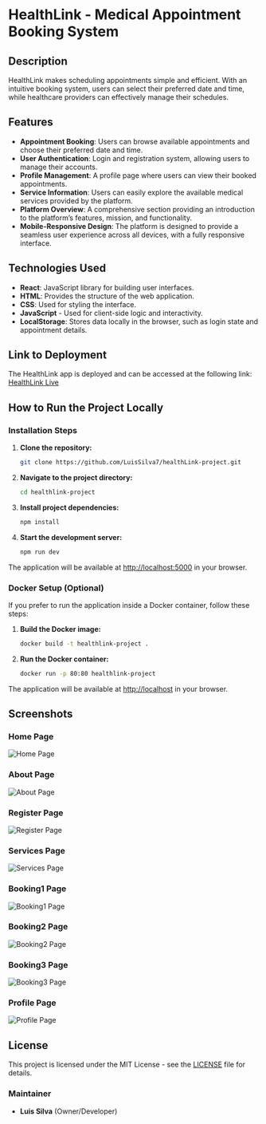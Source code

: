 # HealthLink - Medical Appointment Booking System

## Description

HealthLink makes scheduling appointments simple and efficient. With an intuitive booking system, users can select their preferred date and time, while healthcare providers can effectively manage their schedules.

## Features

- **Appointment Booking**: Users can browse available appointments and choose their preferred date and time.
- **User Authentication**: Login and registration system, allowing users to manage their accounts.
- **Profile Management**: A profile page where users can view their booked appointments.
- **Service Information**: Users can easily explore the available medical services provided by the platform.
- **Platform Overview**: A comprehensive section providing an introduction to the platform’s features, mission, and functionality.
- **Mobile-Responsive Design**: The platform is designed to provide a seamless user experience across all devices, with a fully responsive interface.

## Technologies Used

- **React**: JavaScript library for building user interfaces.
- **HTML**: Provides the structure of the web application.
- **CSS**: Used for styling the interface.
- **JavaScript** - Used for client-side logic and interactivity.
- **LocalStorage**: Stores data locally in the browser, such as login state and appointment details.

## Link to Deployment

The HealthLink app is deployed and can be accessed at the following link:
[HealthLink Live](https://healthh-linkk.netlify.app)

## How to Run the Project Locally

### Installation Steps

1. **Clone the repository:**

   ```bash
   git clone https://github.com/LuisSilva7/healthLink-project.git
   ```

2. **Navigate to the project directory:**

   ```bash
   cd healthlink-project
   ```

3. **Install project dependencies:**

   ```bash
   npm install
   ```

4. **Start the development server:**
   ```bash
   npm run dev
   ```

The application will be available at [http://localhost:5000](http://localhost:5000) in your browser.

### Docker Setup (Optional)

If you prefer to run the application inside a Docker container, follow these steps:

1. **Build the Docker image:**

   ```bash
   docker build -t healthlink-project .
   ```

2. **Run the Docker container:**
   ```bash
   docker run -p 80:80 healthlink-project
   ```

The application will be available at [http://localhost](http://localhost) in your browser.

## Screenshots

### Home Page

![Home Page](screenshots/home.jpg)

### About Page

![About Page](screenshots/about.jpg)

### Register Page

![Register Page](screenshots/register.jpg)

### Services Page

![Services Page](screenshots/services.jpg)

### Booking1 Page

![Booking1 Page](screenshots/booking1.jpg)

### Booking2 Page

![Booking2 Page](screenshots/booking2.jpg)

### Booking3 Page

![Booking3 Page](screenshots/booking3.jpg)

### Profile Page

![Profile Page](screenshots/profile.jpg)

## License

This project is licensed under the MIT License - see the [LICENSE](./LICENSE) file for details.

### Maintainer

- **Luis Silva** (Owner/Developer)
